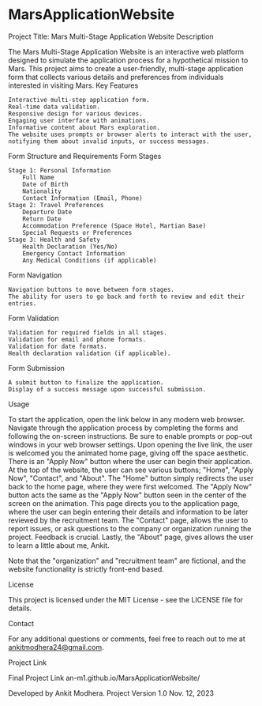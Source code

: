 # MarsApplicationWebsite 
Project Title: Mars Multi-Stage Application Website
Description

The Mars Multi-Stage Application Website is an interactive web platform designed to simulate the application process for a hypothetical mission to Mars. This project aims to create a user-friendly, multi-stage application form that collects various details and preferences from individuals interested in visiting Mars.
Key Features

    Interactive multi-step application form.
    Real-time data validation.
    Responsive design for various devices.
    Engaging user interface with animations.
    Informative content about Mars exploration.
    The website uses prompts or browser alerts to interact with the user, notifying them about invalid inputs, or success messages.

Form Structure and Requirements
Form Stages

    Stage 1: Personal Information
        Full Name
        Date of Birth
        Nationality
        Contact Information (Email, Phone)
    Stage 2: Travel Preferences
        Departure Date
        Return Date
        Accommodation Preference (Space Hotel, Martian Base)
        Special Requests or Preferences
    Stage 3: Health and Safety
        Health Declaration (Yes/No)
        Emergency Contact Information
        Any Medical Conditions (if applicable)

Form Navigation

    Navigation buttons to move between form stages.
    The ability for users to go back and forth to review and edit their entries.

Form Validation

    Validation for required fields in all stages.
    Validation for email and phone formats.
    Validation for date formats.
    Health declaration validation (if applicable).

Form Submission

    A submit button to finalize the application.
    Display of a success message upon successful submission.

Usage

To start the application, open the link below in any modern web browser. Navigate through the application process by completing the forms and following the on-screen instructions. Be sure to enable prompts or pop-out windows in your web browser settings.
Upon opening the live link, the user is welcomed you the animated home page, giving off the space aesthetic. There is an "Apply Now" button where the user can begin their application. At the top of the website, the user can see various buttons; "Home", "Apply Now", "Contact", and "About". The "Home" button simply redirects the user back to the home page, where they were first welcomed. The "Apply Now" button acts the same as the "Apply Now" button seen in the center of the screen on the animation. This page directs you to the application page, where the user can begin entering their details and information to be later reviewed by the recruitment team. The "Contact" page, allows the user to report issues, or ask questions to the company or organization running the project. Feedback is crucial. Lastly, the "About" page, gives allows the user to learn a little about me, Ankit.

Note that the "organization" and "recruitment team" are fictional, and the website functionality is strictly front-end based.

License

This project is licensed under the MIT License - see the LICENSE file for details.

Contact

For any additional questions or comments, feel free to reach out to me at ankitmodhera24@gmail.com.

Project Link

Final Project Link
an-m1.github.io/MarsApplicationWebsite/

Developed by Ankit Modhera.
Project Version 1.0
Nov. 12, 2023
